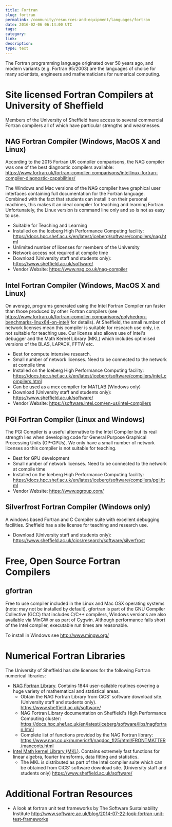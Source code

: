 ```yaml
---
title: Fortran 
slug: fortran 
permalink: /community/resources-and-equipment/languages/fortran
date: 2016-02-06 06:14:00 UTC 
tags:
category: 
link: 
description: 
type: text
---
```


The Fortran programming language originated over 50 years ago, and
modern variants (e.g. Fortran 95/2003) are the languages of choice for
many scientists, engineers and mathematicians for numerical computing.

Site licensed Fortran Compilers at University of Sheffield
==========================================================

Members of the University of Sheffield have access to several commercial
Fortran compilers all of which have particular strengths and weaknesses.

NAG Fortran Compiler (Windows, MacOS X and Linux)
-------------------------------------------------

According to the 2015 Fortran UK compiler comparisons, the NAG compiler
was one of the best diagnostic compilers available:
<https://www.fortran.uk/fortran-compiler-comparisons/intellinux-fortran-compiler-diagnostic-capabilities/>

The Windows and Mac versions of the NAG compiler have graphical user
interfaces containing full documentation for the Fortran language.
Combined with the fact that students can install it on their personal
machines, this makes it an ideal compiler for teaching and learning
Fortran. Unfortunately, the Linux version is command line only and so is
not as easy to use.

-   Suitable for Teaching and Learning
-   Installed on the Iceberg High Performance Computing facility:
    <https://docs.hpc.shef.ac.uk/en/latest/iceberg/software/compilers/nag.html>
-   Unlimited number of licenses for members of the University
-   Network access not required at compile time
-   Download (University staff and students only):
    <https://www.sheffield.ac.uk/software/>
-   Vendor Website: <https://www.nag.co.uk/nag-compiler>

Intel Fortran Compiler (Windows, MacOS X and Linux)
---------------------------------------------------

On average, programs generated using the Intel Fortran Compiler run
faster than those produced by other Fortran compilers (see
<https://www.fortran.uk/fortran-compiler-comparisons/polyhedron-benchmarks-linux64-on-intel/>
for details). At Sheffield, the small number of network licenses mean
this compiler is suitable for research use only, i.e. not suitable for
teaching use. Our license also allows use of Intel's debugger and the
Math Kernel Library (MKL) which includes optimised versions of the BLAS,
LAPACK, FFTW etc.

-   Best for compute intensive research.
-   Small number of network licenses. Need to be connected to the
    network at compile time
-   Installed on the Iceberg High Performance Computing facility:
    <https://docs.hpc.shef.ac.uk/en/latest/iceberg/software/compilers/intel_compilers.html>
-   Can be used as a mex compiler for MATLAB (Windows only)
-   Download (University staff and students only):
    <https://www.sheffield.ac.uk/software/>
-   Vendor Website: <https://software.intel.com/en-us/intel-compilers>

PGI Fortran Compiler (Linux and Windows)
----------------------------------------

The PGI Compiler is a useful alternative to the Intel Compiler but its
real strength lies when developing code for General Purpose Graphical
Processing Units (GP-GPUs). We only have a small number of network
licenses so this compiler is not suitable for teaching.

-   Best for GPU development
-   Small number of network licenses. Need to be connected to the
    network at compile time
-   Installed on the Iceberg High Performance Computing facility:
    <https://docs.hpc.shef.ac.uk/en/latest/iceberg/software/compilers/pgi.html>
-   Vendor Website: <https://www.pgroup.com/>

Silverfrost Fortran Compiler (Windows only)
-------------------------------------------

A windows based Fortran and C Compiler suite with excellent debugging
facilities. Sheffield has a site license for teaching and research use.

-   Download (University staff and students only):
    <https://www.sheffield.ac.uk/cics/research/software/silverfrost>

Free, Open Source Fortran Compilers
===================================

gfortran
--------

Free to use compiler included in the Linux and Mac OSX operating systems
(note: may not be installed by default). gfortran is part of the GNU
Compiler Collective (GCC) that includes C/C++ compilers, Windows
versions are also available via MinGW or as part of Cygwin. Although
performance falls short of the Intel compiler, executable run times are
reasonable.

To install in Windows see <http://www.mingw.org/>

Numerical Fortran Libraries
===========================

The University of Sheffield has site licenses for the following Fortran
numerical libraries:

-   [NAG Fortran Library](https://www.nag.co.uk/nag-fortran-library).
    Contains 1844 user-callable routines covering a huge variety of
    mathematical and statistical areas.
    -   Obtain the NAG Fortran Library from CiCS' software download
        site. (University staff and students only).
        <https://www.sheffield.ac.uk/software/>
    -   NAG Fortran Library documentation on Sheffield's High
        Performance Computing cluster:
        <https://docs.hpc.shef.ac.uk/en/latest/iceberg/software/libs/nagfortran.html>
    -   Complete list of functions provided by the NAG Fortran library:
        <https://www.nag.co.uk/numeric/fl/nagdoc_fl25/html/FRONTMATTER/manconts.html>
-   [Intel Math kernel Library
    (MKL)](https://software.intel.com/en-us/mkl). Contains extremely
    fast functions for linear algebra, fourier transforms, data fitting
    and statistics.
    -   The MKL is distributed as part of the Intel compiler suite which
        can be obtained from CiCS' software download site. (University
        staff and students only) <https://www.sheffield.ac.uk/software/>

Additional Fortran Resources
============================

-   A look at fortran unit test frameworks by The Software
    Sustainability Institute
    <http://www.software.ac.uk/blog/2014-07-22-look-fortran-unit-test-frameworks>

